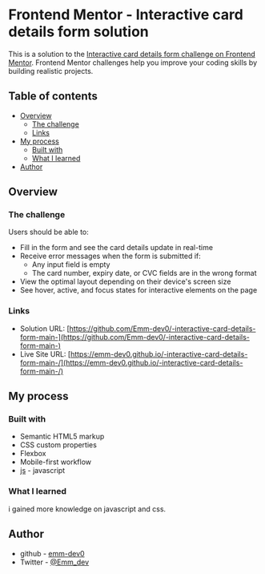 # Frontend Mentor - Interactive card details form solution

This is a solution to the [Interactive card details form challenge on Frontend Mentor](https://www.frontendmentor.io/challenges/interactive-card-details-form-XpS8cKZDWw). Frontend Mentor challenges help you improve your coding skills by building realistic projects. 

## Table of contents

- [Overview](#overview)
  - [The challenge](#the-challenge)
  - [Links](#links)
- [My process](#my-process)
  - [Built with](#built-with)
  - [What I learned](#what-i-learned)
- [Author](#author)


## Overview

### The challenge

Users should be able to:

- Fill in the form and see the card details update in real-time
- Receive error messages when the form is submitted if:
  - Any input field is empty
  - The card number, expiry date, or CVC fields are in the wrong format
- View the optimal layout depending on their device's screen size
- See hover, active, and focus states for interactive elements on the page


### Links

- Solution URL: [https://github.com/Emm-dev0/-interactive-card-details-form-main-](https://github.com/Emm-dev0/-interactive-card-details-form-main-)
- Live Site URL: [https://emm-dev0.github.io/-interactive-card-details-form-main-/](https://emm-dev0.github.io/-interactive-card-details-form-main-/)

## My process

### Built with

- Semantic HTML5 markup
- CSS custom properties
- Flexbox
- Mobile-first workflow
- [js](https://js.org/) - javascript


### What I learned

i gained more knowledge on javascript and css.



## Author

- github - [emm-dev0](https://emm-dev0.github.io/)
- Twitter - [@Emm_dev](https://www.twitter.com/[Emm_dev)


